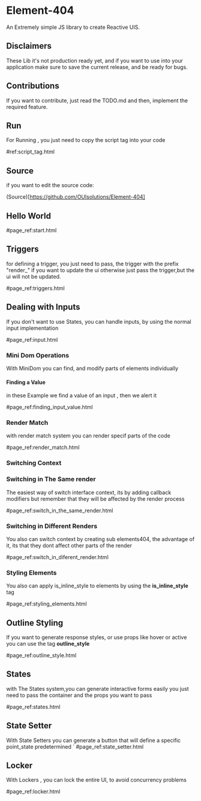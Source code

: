 # Element-404
An Extremely simple JS library to create Reactive UIS.

## Disclaimers
These Lib it's not production ready yet, and if you want to use into your application
make sure to save the current release, and be ready for bugs.

## Contributions
If you want to contribute, just read the TODO.md and then, implement the required feature.


## Run
For Running , you just need to copy the script tag into your code 

#ref:script_tag.html


## Source

if you want to edit the source code: 

(Source)[https://github.com/OUIsolutions/Element-404]


## Hello World


#page_ref:start.html


## Triggers
for defining a trigger, you just need to pass, the trigger with the prefix "render_" if you want to update the ui
otherwise just pass the trigger,but the ui will not be updated.


#page_ref:triggers.html

## Dealing with Inputs 
If you don't want to use States, you can handle inputs, by using the normal input implementation


#page_ref:input.html

### Mini Dom Operations
With MiniDom you can find, and modify parts of elements individually 

#### Finding a Value
in these Example we find a value of an input , then we alert it



#page_ref:finding_input_value.html

### Render Match 
with render match system you can render specif parts of the code



#page_ref:render_match.html

### Switching Context

### Switching in The Same render 
The easiest way of switch interface context, its by adding callback modifiers
but remember that they will be affected by the render process

#page_ref:switch_in_the_same_render.html



### Switching in Different Renders

You also can switch context by creating sub elements404, the advantage of it, its that they dont 
affect other parts of the render

#page_ref:switch_in_diferent_render.html


### Styling Elements
You also can apply is_inline_style to elements by using the **is_inline_style** tag 

#page_ref:styling_elements.html


## Outline Styling 
If you want to generate response styles, or use props like hover or active you can use the tag **outline_style**

#page_ref:outline_style.html


## States  
with The States system,you can generate interactive forms easily
you just need to pass the container and the props you want to  pass 

#page_ref:states.html

## State Setter 
With State Setters you can generate a button that will define a specific point_state 
predetermined 
`
#page_ref:state_setter.html

## Locker 
With Lockers , you can lock the entire UI, to avoid concurrency problems 

#page_ref:locker.html
